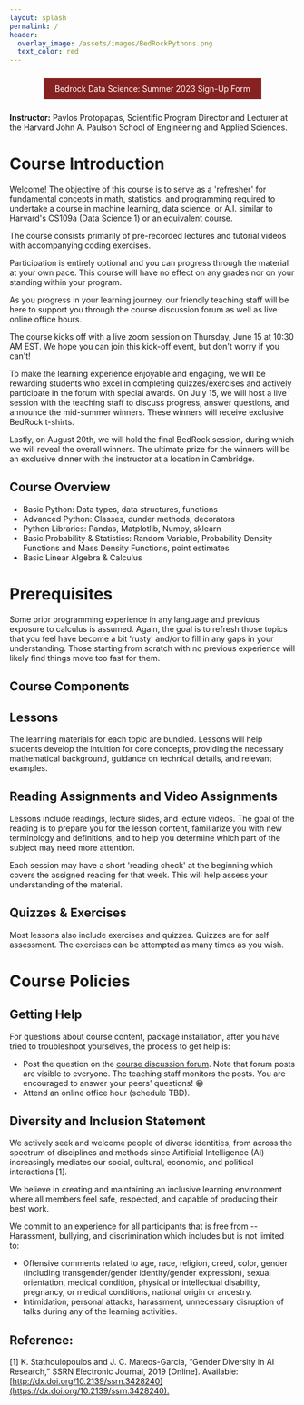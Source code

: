 ```yaml
---
layout: splash
permalink: /
header: 
  overlay_image: /assets/images/BedRockPythons.png
  text_color: red
---
```


<style>
  .graph {
    width: 500px;
  }
</style>

<center>
<a href="https://docs.google.com/forms/d/e/1FAIpQLSdNw6wnknMGJ-No3wpvh_1KGZ7BdvuUYAfthboMYwKWWMbfcg/viewform" style="display: inline-block; text-decoration: none; color: white; background-color: #872222; border: none; padding: 10px 20px; margin: 10px 0; cursor: pointer;">Bedrock Data Science: Summer 2023 Sign-Up Form</a>
</center>

**Instructor:**  Pavlos Protopapas, Scientific Program Director and Lecturer at the Harvard John A. Paulson School of Engineering and Applied Sciences.


# Course Introduction

Welcome! The objective of this course is to serve as a 'refresher' for fundamental concepts in math, statistics, and programming required to undertake a course in machine learning, data science, or A.I. similar to Harvard's CS109a (Data Science 1) or an equivalent course.

The course consists primarily of pre-recorded lectures and tutorial videos with accompanying coding exercises.

Participation is entirely optional and you can progress through the material at your own pace.  This course will have no effect on any grades nor on your standing within your program. 

As you progress in your learning journey, our friendly teaching staff will be here to support you through the course discussion forum as well as live online office hours.

The course kicks off with a live zoom session on Thursday, June 15 at 10:30 AM EST.  We hope you can join this kick-off event, but don't worry if you can't!



To make the learning experience enjoyable and engaging, we will be rewarding students who excel in completing quizzes/exercises and actively participate in the forum with special awards. On July 15, we will host a live session with the teaching staff to discuss progress, answer questions, and announce the mid-summer winners. These winners will receive exclusive BedRock t-shirts. 

Lastly, on August 20th, we will hold the final BedRock session, during which we will reveal the overall winners. The ultimate prize for the winners will be an exclusive dinner with the instructor at a location in Cambridge.



## Course Overview 

- Basic Python: Data types, data structures, functions
- Advanced Python: Classes, dunder methods, decorators
- Python Libraries: Pandas, Matplotlib, Numpy, sklearn 
- Basic Probability & Statistics: Random Variable, Probability Density Functions and Mass Density Functions, point estimates 
- Basic Linear Algebra & Calculus

# Prerequisites

Some prior programming experience in any language and previous exposure to calculus is assumed. Again, the goal is to refresh those topics that you feel have become a bit 'rusty' and/or to fill in any gaps in your understanding. Those starting from scratch with no previous experience will likely find things move too fast for them.

## Course Components

## Lessons

The learning materials for each topic are bundled. Lessons will help students develop the intuition for core concepts, providing the necessary mathematical background, guidance on technical details, and relevant examples. 

## Reading Assignments and Video Assignments 

Lessons include readings, lecture slides, and lecture videos. The goal of the reading is to prepare you for the lesson content, familiarize you with new terminology and definitions, and to help you determine which part of the subject may need more attention. 

Each session may have a short 'reading check' at the beginning which covers the assigned reading for that week. This will help assess your understanding of the material.

## Quizzes & Exercises

Most lessons also include exercises and quizzes. Quizzes are for self assessment. The exercises can be attempted as many times as you wish.

# Course Policies

## Getting Help

For questions about course content, package installation, after you have tried to troubleshoot yourselves, the process to get help is:

- Post the question on the [course discussion forum](TODO). Note that forum posts are visible to everyone. The teaching staff monitors the posts. You are encouraged to answer your peers' questions! 😁 
- Attend an online office hour (schedule TBD).

## Diversity and Inclusion Statement

We actively seek and welcome people of diverse identities, from across the spectrum of disciplines and methods since Artificial Intelligence (AI) increasingly mediates our social, cultural, economic, and political interactions [1]. 

We believe in creating and maintaining an inclusive learning environment where all members feel safe, respected, and capable of producing their best work. 

We commit to an experience for all participants that is free from -- Harassment, bullying, and discrimination which includes but is not limited to:

- Offensive comments related to age, race, religion, creed, color, gender (including transgender/gender identity/gender expression), sexual orientation, medical condition, physical or intellectual disability, pregnancy, or medical conditions, national origin or ancestry.
- Intimidation, personal attacks, harassment, unnecessary disruption of talks during any of the learning activities.

## Reference: 

[1] K. Stathoulopoulos and J. C. Mateos-Garcia, “Gender Diversity in AI Research,” SSRN Electronic Journal, 2019 [Online]. Available: [http://dx.doi.org/10.2139/ssrn.3428240](https://dx.doi.org/10.2139/ssrn.3428240).‌
